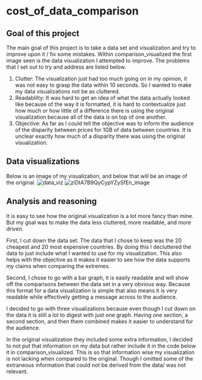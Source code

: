 # cost_of_data_comparison
## Goal of this project
The main goal of this project is to take a data set and visualization and try to improve upon it / fix some mistakes.
Within comparison_visualized the first image seen is the data visualization I attempted to improve.
The problems that I set out to try and address are listed below.

1. Clutter: The visualization just had too much going on in my opinion, it was not easy to grasp the data within 10 seconds. So I wanted to make my data visualizations not be as cluttered.
2. Readablilty: It was hard to get an idea of what the data actually looked like because of the way it is formatted, it is hard to contextualize just how much or how little of a difference there is using the original visualization because all of the data is on top of one another.
3. Objective: As far as I could tell the objective was to inform the audience of the disparity between prices for 1GB of data between countries. It is unclear exactly how much of a disparity there was using the original visualization.

## Data visualizations
Below is an image of my visualization, and below that will be an image of the original.
![data_viz](https://user-images.githubusercontent.com/68137495/184253651-13ac6d6c-6fac-4349-ac85-302de2868ccb.png)
![ziDtA7B9QyCypYZySfEn_image](https://user-images.githubusercontent.com/68137495/184254523-34b50387-384f-4b47-aabd-e74c7755187d.png)

## Analysis and reasoning
It is easy to see how the original visualization is a lot more fancy than mine.
But my goal was to make the data less cluttered, more readable, and more driven.

First, I cut down the data set. The data that I chose to keep was the 20 cheapest and 20 most expensive countries.
By doing this I decluttered the data to just include what I wanted to use for my visualization. This also helps with the objective as it makes it easier to see
how the data supports my claims when comparing the extremes.

Second, I chose to go with a bar graph, it is easily readable and will show off the comparisons between the data set in a very obvious way. Because this format for a data visualization is simple that also means it is very readable while effectively getting a message across to the audience.

I decided to go with three visualizations because even though I cut down on the data it is still a lot to digest with just one graph. Having one section, a second section, and then them combined makes it easier to understand for the audience.

In the original visualization they included some extra information, I decided to not put that information on my data but rather include it in the code below it in comparison_visualized. This is so that information wise my visualization is not lacking when compared to the original. Though I omitted some of the extraneous information that could not be derived from the data/ was not relevant.
